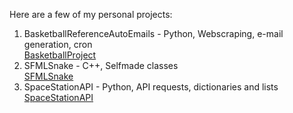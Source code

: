 Here are a few of my personal projects:
1. BasketballReferenceAutoEmails - Python, Webscraping, e-mail generation, cron </br>    [BasketballProject](https://github.com/alexnel24/AlexNelson/edit/master/PersonalProjects/BasketballReferenceAutoEmails)
2. SFMLSnake - C++, Selfmade classes  </br>  [SFMLSnake](https://github.com/alexnel24/AlexNelson/edit/master/PersonalProjects/SFMLSnake)
3. SpaceStationAPI - Python, API requests, dictionaries and lists </br>  [SpaceStationAPI](https://github.com/alexnel24/AlexNelson/edit/master/PersonalProjects/SpaceStationAPI)
